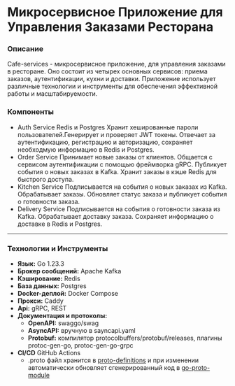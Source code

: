 # Микросервисное Приложение для Управления Заказами Ресторана
### Описание
Cafe-services - микросервисное приложение, для управления заказами в ресторане. Оно состоит из четырех основных сервисов: приема заказов, аутентификации, кухни и доставки. Приложение использует различные технологии и инструменты для обеспечения эффективной работы и масштабируемости.

### Компоненты
- Auth Service Redis и Postgres
Хранит хешированные пароли пользователей.Генерирует и проверяет JWT токены. Отвечает за аутентификацию, регистрацию и авторизацию, сохраняет необходмую информацию в Redis и Postgres. 
- Order Service
Принимает новые заказы от клиентов. Общается с сервисом аутентификации с помощью фреймворка gRPC. Публикует события о новых заказах в Kafka.
Хранит заказы в кэше Redis для быстрого доступа.
- Kitchen Service
Подписывается на события о новых заказах из Kafka.
Обрабатывает заказы. Обновляет статус заказа и публикует события о готовности заказа.
- Delivery Service
Подписывается на события о готовности заказа из Kafka.
Обрабатывает доставку заказа. Сохраняет информацию о доставке в Redis и Postgres.

---

### Технологии и Инструменты
- **Язык:** Go 1.23.3
- **Брокер сообщений:** Apache Kafka
- **Кэширование:** Redis
- **База данных:** Postgres 
- **Docker-деплой:** Docker Compose
- **Прокси:** Caddy
- **Api:** gRPC, REST
- **Документация и протоколы:** 
  - **OpenAPI:** swaggo/swag
  - **AsyncAPI:** вручную в sayncapi.yaml
  - **Protobuf:** компилятор protocolbuffers/protobuf/releases, плагины protoc-gen-go, protoc-gen-go-grpc
- **CI/CD** GitHub Actions
  - .proto файл хранится в [proto-definitions](https://github.com/sandrinasava/proto-definitions) и при изменении автоматически обновляет 
  сгенерированный код в [go-proto-module](https://github.com/sandrinasava/go-proto-module)
